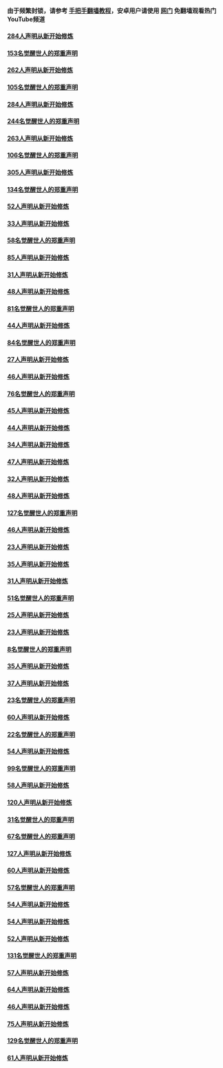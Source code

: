 #### 由于频繁封锁，请参考 [手把手翻墙教程](https://github.com/gfw-breaker/guides/wiki/)，安卓用户请使用 [网门](https://github.com/gfw-breaker/nogfw/blob/master/dl.md?t=04151501) 免翻墙观看热门YouTube频道 

#### [284人声明从新开始修炼](../pages/91/423296.md?t=04151501) 

#### [153名觉醒世人的郑重声明](../pages/91/423295.md?t=04151501) 

#### [262人声明从新开始修炼](../pages/91/423004.md?t=04151501) 

#### [105名觉醒世人的郑重声明](../pages/91/423003.md?t=04151501) 

#### [284人声明从新开始修炼](../pages/91/422707.md?t=04151501) 

#### [244名觉醒世人的郑重声明](../pages/91/422706.md?t=04151501) 

#### [263人声明从新开始修炼](../pages/91/422553.md?t=04151501) 

#### [106名觉醒世人的郑重声明](../pages/91/422552.md?t=04151501) 

#### [305人声明从新开始修炼](../pages/91/422153.md?t=04151501) 

#### [134名觉醒世人的郑重声明](../pages/91/422152.md?t=04151501) 

#### [52人声明从新开始修炼](../pages/91/421846.md?t=04151501) 

#### [33人声明从新开始修炼](../pages/91/421804.md?t=04151501) 

#### [58名觉醒世人的郑重声明](../pages/91/421845.md?t=04151501) 

#### [85人声明从新开始修炼](../pages/91/421769.md?t=04151501) 

#### [31人声明从新开始修炼](../pages/91/421763.md?t=04151501) 

#### [48人声明从新开始修炼](../pages/91/421605.md?t=04151501) 

#### [81名觉醒世人的郑重声明](../pages/91/421656.md?t=04151501) 

#### [44人声明从新开始修炼](../pages/91/421544.md?t=04151501) 

#### [84名觉醒世人的郑重声明](../pages/91/421543.md?t=04151501) 

#### [27人声明从新开始修炼](../pages/91/421465.md?t=04151501) 

#### [46人声明从新开始修炼](../pages/91/421454.md?t=04151501) 

#### [76名觉醒世人的郑重声明](../pages/91/421453.md?t=04151501) 

#### [45人声明从新开始修炼](../pages/91/421452.md?t=04151501) 

#### [44人声明从新开始修炼](../pages/91/421422.md?t=04151501) 

#### [34人声明从新开始修炼](../pages/91/421322.md?t=04151501) 

#### [47人声明从新开始修炼](../pages/91/421264.md?t=04151501) 

#### [32人声明从新开始修炼](../pages/91/421225.md?t=04151501) 

#### [48人声明从新开始修炼](../pages/91/421202.md?t=04151501) 

#### [127名觉醒世人的郑重声明](../pages/91/421224.md?t=04151501) 

#### [46人声明从新开始修炼](../pages/91/421203.md?t=04151501) 

#### [23人声明从新开始修炼](../pages/91/421138.md?t=04151501) 

#### [35人声明从新开始修炼](../pages/91/421122.md?t=04151501) 

#### [31人声明从新开始修炼](../pages/91/421081.md?t=04151501) 

#### [51名觉醒世人的郑重声明](../pages/91/421080.md?t=04151501) 

#### [25人声明从新开始修炼](../pages/91/421020.md?t=04151501) 

#### [23人声明从新开始修炼](../pages/91/420884.md?t=04151501) 

#### [8名觉醒世人的郑重声明](../pages/91/420883.md?t=04151501) 

#### [35人声明从新开始修炼](../pages/91/420809.md?t=04151501) 

#### [37人声明从新开始修炼](../pages/91/420766.md?t=04151501) 

#### [23名觉醒世人的郑重声明](../pages/91/420765.md?t=04151501) 

#### [60人声明从新开始修炼](../pages/91/420727.md?t=04151501) 

#### [22名觉醒世人的郑重声明](../pages/91/420726.md?t=04151501) 

#### [54人声明从新开始修炼](../pages/91/420529.md?t=04151501) 

#### [99名觉醒世人的郑重声明](../pages/91/420528.md?t=04151501) 

#### [58人声明从新开始修炼](../pages/91/420198.md?t=04151501) 

#### [120人声明从新开始修炼](../pages/91/420141.md?t=04151501) 

#### [31名觉醒世人的郑重声明](../pages/91/420197.md?t=04151501) 

#### [67名觉醒世人的郑重声明](../pages/91/420140.md?t=04151501) 

#### [127人声明从新开始修炼](../pages/91/420082.md?t=04151501) 

#### [60人声明从新开始修炼](../pages/91/420081.md?t=04151501) 

#### [57名觉醒世人的郑重声明](../pages/91/420080.md?t=04151501) 

#### [54人声明从新开始修炼](../pages/91/419533.md?t=04151501) 

#### [54人声明从新开始修炼](../pages/91/419532.md?t=04151501) 

#### [52人声明从新开始修炼](../pages/91/419531.md?t=04151501) 

#### [131名觉醒世人的郑重声明](../pages/91/419530.md?t=04151501) 

#### [57人声明从新开始修炼](../pages/91/419430.md?t=04151501) 

#### [64人声明从新开始修炼](../pages/91/419429.md?t=04151501) 

#### [46人声明从新开始修炼](../pages/91/419428.md?t=04151501) 

#### [75人声明从新开始修炼](../pages/91/419427.md?t=04151501) 

#### [129名觉醒世人的郑重声明](../pages/91/419426.md?t=04151501) 

#### [61人声明从新开始修炼](../pages/91/419198.md?t=04151501) 

